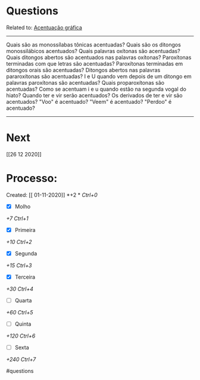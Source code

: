 # Questions
Related to: [Acentuação gráfica](Acentua%C3%A7%C3%A3o%20gr%C3%A1fica.md)

---

Quais são as monossílabas tônicas acentuadas? 
Quais são os ditongos monossilábicos acentuados?
Quais palavras oxítonas são acentuadas?
Quais ditongos abertos são acentuados nas palavras oxítonas?
Paroxítonas terminadas com que letras são acentuadas?
Paroxítonas terminadas em ditongos orais são acentuadas?
Ditongos abertos nas palavras pararoxítonas são acentuadas?
I e U quando vem depois de um ditongo em palavras paroxítonas são acentuadas?
Quais proparoxítonas são acentuadas?
Como se acentuam i e u quando estão na segunda vogal do hiato?
Quando ter e vir serão acentuados?
Os derivados de ter e vir são acentuados?
"Voo" é acentuado?
"Veem" é acentuado?
"Perdoo" é acentuado?

---
# Next
[[26 12 2020]]
# Processo:
Created: [[ 01-11-2020]]
*+2 *  *Ctrl+0*
- [x] Molho  

*+7*  *Ctrl+1*

- [x] Primeira 

*+10*  *Ctrl+2*

- [x] Segunda

*+15*  *Ctrl+3*

- [x] Terceira 

*+30*  *Ctrl+4*

- [ ] Quarta 

*+60*  *Ctrl+5*

- [ ] Quinta 

*+120*  *Ctrl+6*

- [ ] Sexta 

*+240*  *Ctrl+7*


#questions